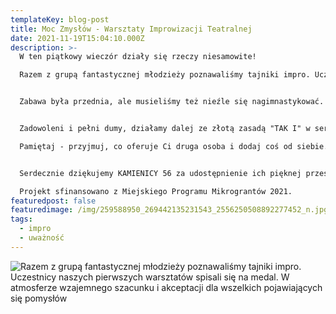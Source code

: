 ```yaml
---
templateKey: blog-post
title: Moc Zmysłów - Warsztaty Improwizacji Teatralnej
date: 2021-11-19T15:04:10.000Z
description: >-
  W ten piątkowy wieczór działy się rzeczy niesamowite!

  Razem z grupą fantastycznej młodzieży poznawaliśmy tajniki impro. Uczestnicy naszych pierwszych warsztatów spisali się na medal. W atmosferze wzajemnego szacunku i akceptacji dla wszelkich pojawiających się pomysłów, nagraliśmy improwizowaną bajkę, którą zaprezentujemy Wam w najbliższych tygodniach.


  Zabawa była przednia, ale musieliśmy też nieźle się nagimnastykować. Wspólnie odkryliśmy, co jest istotą dobrej komunikacji - otwartość, uważność, bycie tu i teraz. 


  Zadowoleni i pełni dumy, działamy dalej ze złotą zasadą "TAK I" w sercach.

  Pamiętaj - przyjmuj, co oferuje Ci druga osoba i dodaj coś od siebie. Razem można więcej!


  Serdecznie dziękujemy KAMIENICY 56 za udostępnienie ich pięknej przestrzeni.

  Projekt sfinansowano z Miejskiego Programu Mikrograntów 2021.
featuredpost: false
featuredimage: /img/259588950_269442135231543_2556250508892277452_n.jpg
tags:
  - impro
  - uważność
---
```

![Razem z grupą fantastycznej młodzieży poznawaliśmy tajniki impro. Uczestnicy naszych pierwszych warsztatów spisali się na medal. W atmosferze wzajemnego szacunku i akceptacji dla wszelkich pojawiających się pomysłów](/img/259588950_269442135231543_2556250508892277452_n.jpg)